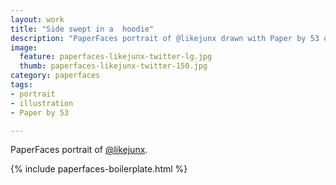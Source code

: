 ```yaml
---
layout: work
title: "Side swept in a  hoodie"
description: "PaperFaces portrait of @likejunx drawn with Paper by 53 on an iPad."
image: 
  feature: paperfaces-likejunx-twitter-lg.jpg
  thumb: paperfaces-likejunx-twitter-150.jpg
category: paperfaces
tags: 
- portrait
- illustration
- Paper by 53

---
```


PaperFaces portrait of [@likejunx](http://twitter.com/likejunx).

{% include paperfaces-boilerplate.html %}